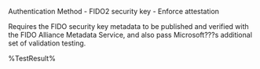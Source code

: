 Authentication Method - FIDO2 security key - Enforce attestation

Requires the FIDO security key metadata to be published and verified with the FIDO Alliance Metadata Service, and also pass Microsoft???s additional set of validation testing.

<!--- Results --->
%TestResult%
